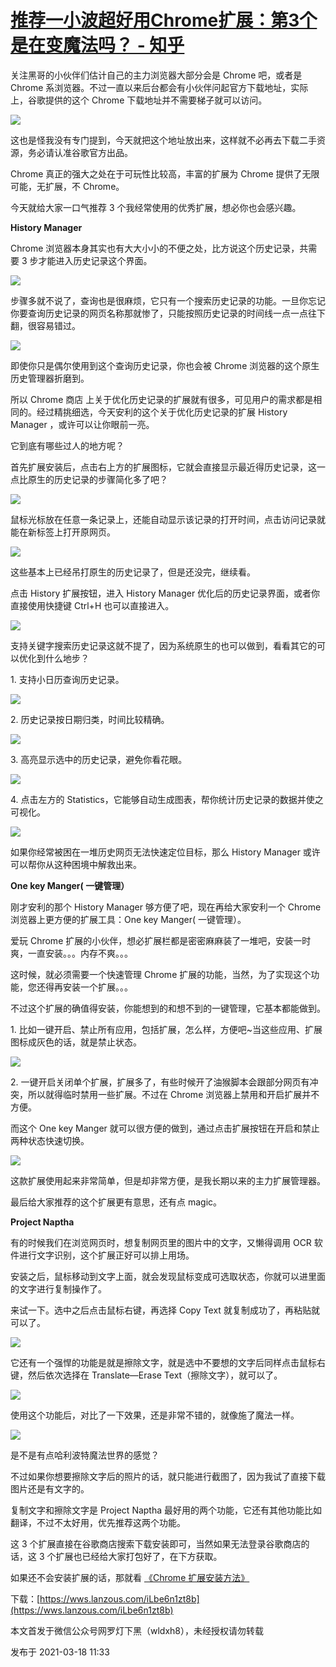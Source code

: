 # [推荐一小波超好用Chrome扩展：第3个是在变魔法吗？ - 知乎](https://zhuanlan.zhihu.com/p/358016765)

关注黑哥的小伙伴们估计自己的主力浏览器大部分会是 Chrome 吧，或者是 Chrome 系浏览器。不过一直以来后台都会有小伙伴问起官方下载地址，实际上，谷歌提供的这个 Chrome 下载地址并不需要梯子就可以访问。

![](https://pic2.zhimg.com/v2-44941a3bc41bde6307b1a50b1262019d_b.jpg)

这也是怪我没有专门提到，今天就把这个地址放出来，这样就不必再去下载二手资源，务必请认准谷歌官方出品。

Chrome 真正的强大之处在于可玩性比较高，丰富的扩展为 Chrome 提供了无限可能，无扩展，不 Chrome。  

今天就给大家一口气推荐 3 个我经常使用的优秀扩展，想必你也会感兴趣。

**History Manager**  

Chrome 浏览器本身其实也有大大小小的不便之处，比方说这个历史记录，共需要 3 步才能进入历史记录这个界面。  

![](https://pic2.zhimg.com/v2-b440e0173180cbde00d02e819376e0fd_b.jpg)

步骤多就不说了，查询也是很麻烦，它只有一个搜索历史记录的功能。一旦你忘记你要查询历史记录的网页名称那就惨了，只能按照历史记录的时间线一点一点往下翻，很容易错过。

![](https://pic1.zhimg.com/v2-d6f8b12e09e8a68cd55d690121510f44_b.jpg)

即使你只是偶尔使用到这个查询历史记录，你也会被 Chrome 浏览器的这个原生历史管理器折磨到。  

所以 Chrome 商店 上关于优化历史记录的扩展就有很多，可见用户的需求都是相同的。经过精挑细选，今天安利的这个关于优化历史记录的扩展 History Manager ，或许可以让你眼前一亮。

它到底有哪些过人的地方呢？

首先扩展安装后，点击右上方的扩展图标，它就会直接显示最近得历史记录，这一点比原生的历史记录的步骤简化多了吧？

![](https://pic3.zhimg.com/v2-c7782e53927c004d78b3b0a2b125dfca_b.gif)

鼠标光标放在任意一条记录上，还能自动显示该记录的打开时间，点击访问记录就能在新标签上打开原网页。

![](https://pic3.zhimg.com/v2-45764253e51a501808f9bcecc9aceb92_b.gif)

这些基本上已经吊打原生的历史记录了，但是还没完，继续看。  

点击 History 扩展按钮，进入 History Manager 优化后的历史记录界面，或者你直接使用快捷键 Ctrl+H 也可以直接进入。

![](https://pic2.zhimg.com/v2-fb9e5488ac1b0fa3ab9886eb292fea89_b.gif)

支持关键字搜索历史记录这就不提了，因为系统原生的也可以做到，看看其它的可以优化到什么地步？  

1\. 支持小日历查询历史记录。

![](https://pic4.zhimg.com/v2-6cf883592852499d39d889d38f9d7b9f_b.jpg)

2\. 历史记录按日期归类，时间比较精确。

![](https://pic2.zhimg.com/v2-6844eec597a6bf228dcd46bdf14448e9_b.jpg)

3\. 高亮显示选中的历史记录，避免你看花眼。  

![](https://pic4.zhimg.com/v2-804e6ccb3c30f3f3f4d2f6f73a0fd27f_b.gif)

4\. 点击左方的 Statistics，它能够自动生成图表，帮你统计历史记录的数据并使之可视化。

![](https://pic4.zhimg.com/v2-10168de9e58fb5c2ae4e341ea985682f_b.gif)

如果你经常被困在一堆历史网页无法快速定位目标，那么 History Manager 或许可以帮你从这种困境中解救出来。

**One key Manger( 一键管理）**

刚才安利的那个 History Manager 够方便了吧，现在再给大家安利一个 Chrome 浏览器上更方便的扩展工具：One key Manger( 一键管理）。

爱玩 Chrome 扩展的小伙伴，想必扩展栏都是密密麻麻装了一堆吧，安装一时爽，一直安装。。。内存不爽。。。

这时候，就必须需要一个快速管理 Chrome 扩展的功能，当然，为了实现这个功能，您还得再安装一个扩展。。。

不过这个扩展的确值得安装，你能想到的和想不到的一键管理，它基本都能做到。

1\. 比如一键开启、禁止所有应用，包括扩展，怎么样，方便吧~当这些应用、扩展图标成灰色的话，就是禁止状态。

![](https://pic3.zhimg.com/v2-987aa0a8657e81c860a9e1b48e2204ba_b.gif)

2\. 一键开启关闭单个扩展，扩展多了，有些时候开了油猴脚本会跟部分网页有冲突，所以就得临时禁用一些扩展。不过在 Chrome 浏览器上禁用和开启扩展并不方便。

而这个 One key Manger 就可以很方便的做到，通过点击扩展按钮在开启和禁止两种状态快速切换。

![](https://pic3.zhimg.com/v2-666d92ed7765ae8c8c702da6744a1876_b.gif)

这款扩展使用起来非常简单，但是却非常方便，是我长期以来的主力扩展管理器。  

最后给大家推荐的这个扩展更有意思，还有点 magic。

**Project Naptha**

有的时候我们在浏览网页时，想复制网页里的图片中的文字，又懒得调用 OCR 软件进行文字识别，这个扩展正好可以排上用场。  

安装之后，鼠标移动到文字上面，就会发现鼠标变成可选取状态，你就可以进里面的文字进行复制操作了。

来试一下。选中之后点击鼠标右键，再选择 Copy Text 就复制成功了，再粘贴就可以了。  

![](https://pic2.zhimg.com/v2-2a1efe9b5149e6b2564391d2910e3fc1_b.gif)

它还有一个强悍的功能是就是擦除文字，就是选中不要想的文字后同样点击鼠标右键，然后依次选择在 Translate—Erase Text（擦除文字），就可以了。  

![](https://pic2.zhimg.com/v2-498a01493ca0c145deea3f5c9d931449_b.jpg)

使用这个功能后，对比了一下效果，还是非常不错的，就像施了魔法一样。

![](https://pic2.zhimg.com/v2-26bc7e695002f725ecc6fc6598ccfd19_b.gif)

是不是有点哈利波特魔法世界的感觉？

不过如果你想要擦除文字后的照片的话，就只能进行截图了，因为我试了直接下载图片还是有文字的。

复制文字和擦除文字是 Project Naptha 最好用的两个功能，它还有其他功能比如翻译，不过不太好用，优先推荐这两个功能。

这 3 个扩展直接在谷歌商店搜索下载安装即可，当然如果无法登录谷歌商店的话，这 3 个扩展也已经给大家打包好了，在下方获取。

如果还不会安装扩展的话，那就看 [《Chrome 扩展安装方法》](https://mp.weixin.qq.com/s?__biz=MzU2NTAzNzYzMg==&mid=2247487090&idx=1&sn=7c24dd4c7693821d3ca04a8e97a5fbbe&chksm=fc40915dcb37184b4394de313c8e79a2ca1c533ac13e8b9796d8786ced5709aa49454c0d8934&scene=21#wechat_redirect)

下载：[https://wws.lanzous.com/iLbe6n1zt8b](https://wws.lanzous.com/iLbe6n1zt8b)

本文首发于微信公众号网罗灯下黑（wldxh8），未经授权请勿转载

发布于 2021-03-18 11:33
